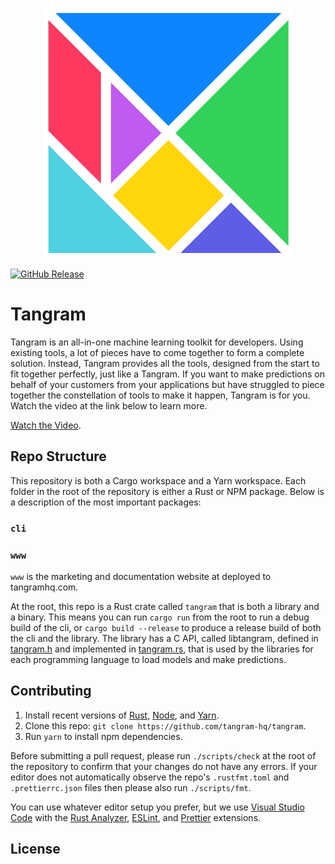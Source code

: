 <p align="center">
  <img src="tangram.svg" title="Tangram">
</p>

[![GitHub Release](https://img.shields.io/github/release/tangram-hq/tangram.svg?style=flat-square)](https://github.com/tangram-hq/tangram/releases)

# Tangram

Tangram is an all-in-one machine learning toolkit for developers. Using existing tools, a lot of pieces have to come together to form a complete solution. Instead, Tangram provides all the tools, designed from the start to fit together perfectly, just like a Tangram. If you want to make predictions on behalf of your customers from your applications but have struggled to piece together the constellation of tools to make it happen, Tangram is for you. Watch the video at the link below to learn more.

[Watch the Video](tangramhq.com).

## Repo Structure

This repository is both a Cargo workspace and a Yarn workspace. Each folder in the root of the repository is either a Rust or NPM package. Below is a description of the most important packages:

### `cli`

### `www`

`www` is the marketing and documentation website at deployed to tangramhq.com.

At the root, this repo is a Rust crate called `tangram` that is both a library and a binary. This means you can run `cargo run` from the root to run a debug build of the cli, or `cargo build --release` to produce a release build of both the cli and the library. The library has a C API, called libtangram, defined in [tangram.h](tangram.h) and implemented in [tangram.rs](tangram.rs), that is used by the libraries for each programming language to load models and make predictions.

## Contributing

1. Install recent versions of [Rust](rust-lang.org), [Node](nodejs.org), and [Yarn](yarnpkg.org).
2. Clone this repo: `git clone https://github.com/tangram-hq/tangram`.
3. Run `yarn` to install npm dependencies.

Before submitting a pull request, please run `./scripts/check` at the root of the repository to confirm that your changes do not have any errors.
If your editor does not automatically observe the repo's `.rustfmt.toml` and `.prettierrc.json` files then please also run `./scripts/fmt`.

You can use whatever editor setup you prefer, but we use [Visual Studio Code](https://code.visualstudio.com/) with the [Rust Analyzer](https://marketplace.visualstudio.com/items?itemName=matklad.rust-analyzer), [ESLint](https://marketplace.visualstudio.com/items?itemName=dbaeumer.vscode-eslint), and [Prettier](https://marketplace.visualstudio.com/items?itemName=esbenp.prettier-vscode) extensions.

## License
